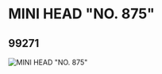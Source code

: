 # MINI HEAD "NO. 875"
## 99271
![MINI HEAD "NO. 875"](https://lc-www-live-s.legocdn.com/media/bricks/5/2/4649933.jpg)